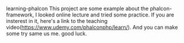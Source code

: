 learning-phalcon
This project are some example about the phalcon-framework, I looked online lecture and tried some practice. If you are insterest in it, here's a link to the teaching video(https://www.udemy.com/phalconphp/learn/). And you can make some try same us me. good luck.